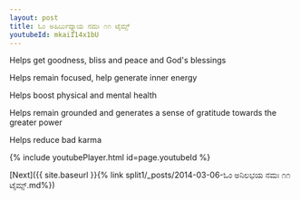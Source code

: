 ```yaml
---
layout: post
title: ಓಂ ಅಹಿರ್ಬುದ್ನ್ಯಾಯ ನಮಃ ೧೧ ಟೈಮ್ಸ್
youtubeId: mkaiI14x1bU
---
```

 
 
Helps get goodness, bliss and peace and God's blessings
 
Helps remain focused, help generate inner energy 
 
Helps boost physical and mental health 
 
Helps remain grounded and generates a sense of gratitude towards the greater power 
 
Helps reduce bad karma
 
 
 
 


{% include youtubePlayer.html id=page.youtubeId %}
 
[Next]({{ site.baseurl }}{% link  split1/_posts/2014-03-06-ಓಂ ಅನಿಲಭಯ ನಮಃ ೧೧ ಟೈಮ್ಸ್.md%})
 
